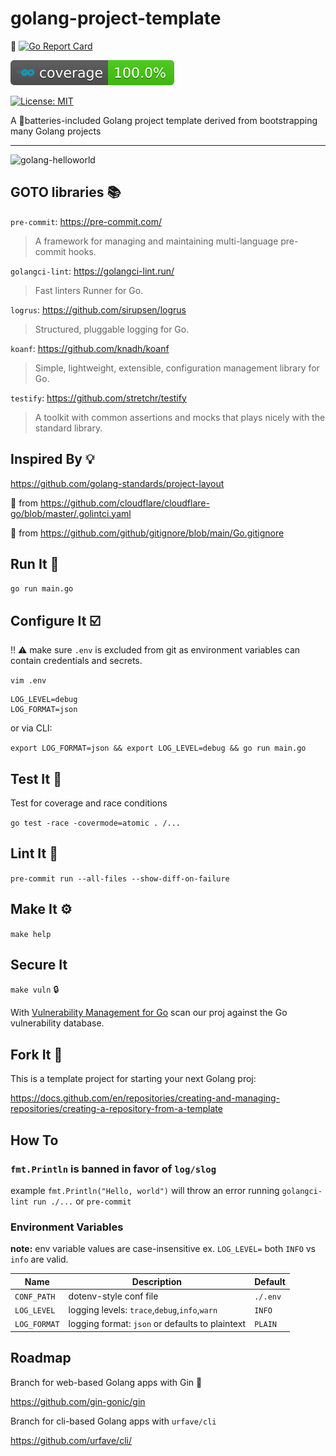# golang-project-template

💯 [![Go Report Card](https://goreportcard.com/badge/github.com/mikeblum/golang-project-template)](https://goreportcard.com/report/github.com/mikeblum/golang-project-template)

![Coverage](https://raw.githubusercontent.com/mikeblum/golang-project-template/main/images/badges/coverage.svg)

[![License: MIT](https://img.shields.io/badge/License-MIT-yellow.svg)](https://opensource.org/licenses/MIT)

A 🔋batteries-included Golang project template derived from bootstrapping many Golang projects

---

![golang-helloworld](https://user-images.githubusercontent.com/3905463/209570840-6b4c3df0-aca4-4de0-899d-ebc823ae0366.png)

## GOTO libraries 📚

`pre-commit`: https://pre-commit.com/

> A framework for managing and maintaining multi-language pre-commit hooks.

`golangci-lint`: https://golangci-lint.run/

> Fast linters Runner for Go.

`logrus`: https://github.com/sirupsen/logrus

> Structured, pluggable logging for Go.

`koanf`: https://github.com/knadh/koanf

> Simple, lightweight, extensible, configuration management library for Go.

`testify`: https://github.com/stretchr/testify

> A toolkit with common assertions and mocks that plays nicely with the standard library.

## Inspired By 💡

https://github.com/golang-standards/project-layout

🍴 from https://github.com/cloudflare/cloudflare-go/blob/master/.golintci.yaml

🍴 from https://github.com/github/gitignore/blob/main/Go.gitignore

## Run It 🏃

`go run main.go`

## Configure It ☑️

‼️ ⚠️ make sure `.env` is excluded from git as environment variables can contain credentials and secrets.

`vim .env`

```
LOG_LEVEL=debug
LOG_FORMAT=json
```

or via CLI:

`export LOG_FORMAT=json && export LOG_LEVEL=debug && go run main.go`

## Test It 🧪

Test for coverage and race conditions

`go test -race -covermode=atomic .
/...`

## Lint It 👕

`pre-commit run --all-files --show-diff-on-failure`

## Make It ⚙️

`make help`

## Secure It 

`make vuln` 🔒

With [Vulnerability Management for Go](https://go.dev/blog/vuln) scan our proj against the Go vulnerability database.

## Fork It 🍴

This is a template project for starting your next Golang proj:

https://docs.github.com/en/repositories/creating-and-managing-repositories/creating-a-repository-from-a-template

## How To

### `fmt.Println` is banned in favor of `log/slog`

example `fmt.Println("Hello, world")` will throw an error running `golangci-lint run ./...` or `pre-commit`

### Environment Variables

**note:** env variable values are case-insensitive ex. `LOG_LEVEL=` both `INFO` vs `info` are valid.

| Name          | Description   | Default       |
| ------------- | ------------- | ------------- |
| `CONF_PATH`   |  dotenv-style conf file | `./.env` |
| `LOG_LEVEL`  | logging levels: `trace`,`debug`,`info`,`warn` | `INFO` |
| `LOG_FORMAT` | logging format: `json` or defaults to plaintext | `PLAIN` |


## Roadmap

Branch for web-based Golang apps with Gin 🥃

https://github.com/gin-gonic/gin

Branch for cli-based Golang apps with `urfave/cli`

https://github.com/urfave/cli/
